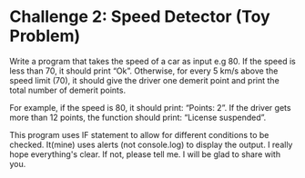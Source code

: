 # Challenge 2: Speed Detector (Toy Problem)

Write a program that takes the speed of a car as input e.g 80. If the speed is less than 70, it should print “Ok”. Otherwise, for every 5 km/s above the speed limit (70), it should give the driver one demerit point and print the total number of demerit points.

For example, if the speed is 80, it should print: “Points: 2”. If the driver gets more than 12 points, the function should print: “License suspended”.        

This program uses IF statement to allow for different conditions to be checked. It(mine) uses alerts (not console.log) to display the output.
I really hope everything's clear. If not, please tell me. I will be glad to share with you.

